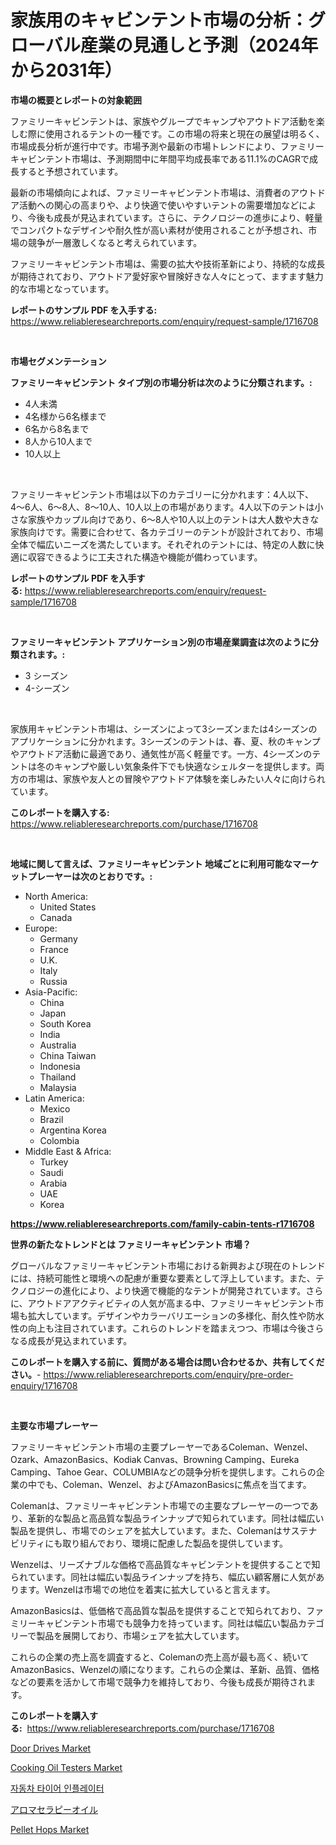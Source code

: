 <p><h1>家族用のキャビンテント市場の分析：グローバル産業の見通しと予測（2024年から2031年）</h1></p><p><strong>市場の概要とレポートの対象範囲</strong></p>
<p><p>ファミリーキャビンテントは、家族やグループでキャンプやアウトドア活動を楽しむ際に使用されるテントの一種です。この市場の将来と現在の展望は明るく、市場成長分析が進行中です。市場予測や最新の市場トレンドにより、ファミリーキャビンテント市場は、予測期間中に年間平均成長率である11.1%のCAGRで成長すると予想されています。 </p><p>最新の市場傾向によれば、ファミリーキャビンテント市場は、消費者のアウトドア活動への関心の高まりや、より快適で使いやすいテントの需要増加などにより、今後も成長が見込まれています。さらに、テクノロジーの進歩により、軽量でコンパクトなデザインや耐久性が高い素材が使用されることが予想され、市場の競争が一層激しくなると考えられています。</p><p>ファミリーキャビンテント市場は、需要の拡大や技術革新により、持続的な成長が期待されており、アウトドア愛好家や冒険好きな人々にとって、ますます魅力的な市場となっています。</p></p>
<p><strong>レポートのサンプル PDF を入手する:</strong> <a href="https://www.reliableresearchreports.com/enquiry/request-sample/1716708">https://www.reliableresearchreports.com/enquiry/request-sample/1716708</a></p>
<p>&nbsp;</p>
<p><strong>市場セグメンテーション</strong></p>
<p><strong>ファミリーキャビンテント タイプ別の市場分析は次のように分類されます。:</strong></p>
<p><ul><li>4人未満</li><li>4名様から6名様まで</li><li>6名から8名まで</li><li>8人から10人まで</li><li>10人以上</li></ul></p>
<p>&nbsp;</p>
<p><p>ファミリーキャビンテント市場は以下のカテゴリーに分かれます：4人以下、4〜6人、6〜8人、8〜10人、10人以上の市場があります。4人以下のテントは小さな家族やカップル向けであり、6〜8人や10人以上のテントは大人数や大きな家族向けです。需要に合わせて、各カテゴリーのテントが設計されており、市場全体で幅広いニーズを満たしています。それぞれのテントには、特定の人数に快適に収容できるように工夫された構造や機能が備わっています。</p></p>
<p><strong>レポートのサンプル PDF を入手する:</strong>&nbsp;<a href="https://www.reliableresearchreports.com/enquiry/request-sample/1716708">https://www.reliableresearchreports.com/enquiry/request-sample/1716708</a></p>
<p>&nbsp;</p>
<p><strong> ファミリーキャビンテント アプリケーション別の市場産業調査は次のように分類されます。:</strong></p>
<p><ul><li>3 シーズン</li><li>4-シーズン</li></ul></p>
<p>&nbsp;</p>
<p><p>家族用キャビンテント市場は、シーズンによって3シーズンまたは4シーズンのアプリケーションに分かれます。3シーズンのテントは、春、夏、秋のキャンプやアウトドア活動に最適であり、通気性が高く軽量です。一方、4シーズンのテントは冬のキャンプや厳しい気象条件下でも快適なシェルターを提供します。両方の市場は、家族や友人との冒険やアウトドア体験を楽しみたい人々に向けられています。</p></p>
<p><strong>このレポートを購入する:</strong>&nbsp; <a href="https://www.reliableresearchreports.com/purchase/1716708">https://www.reliableresearchreports.com/purchase/1716708</a></p>
<p>&nbsp;</p>
<p><strong>地域に関して言えば、ファミリーキャビンテント 地域ごとに利用可能なマーケットプレーヤーは次のとおりです。:</strong></p>
<p><ul>
    <li>
        North America:
        <ul>
            <li>United States</li>
            <li>Canada</li>
        </ul>
    </li>
    <li>
        Europe:
        <ul>
            <li>Germany</li>
            <li>France</li>
            <li>U.K.</li>
            <li>Italy</li>
            <li>Russia</li>
        </ul>
    </li>
    <li>
        Asia-Pacific:
        <ul>
            <li>China</li>
            <li>Japan</li>
            <li>South Korea</li>
            <li>India</li>
            <li>Australia</li>
            <li>China Taiwan</li>
            <li>Indonesia</li>
            <li>Thailand</li>
            <li>Malaysia</li>
        </ul>
    </li>
    <li>
        Latin America:
        <ul>
            <li>Mexico</li>
            <li>Brazil</li>
            <li>Argentina Korea</li>
            <li>Colombia</li>
        </ul>
    </li>
    <li>
        Middle East & Africa:
        <ul>
            <li>Turkey</li>
            <li>Saudi</li>
            <li>Arabia</li>
            <li>UAE</li>
            <li>Korea</li>
        </ul>
    </li>
    </ul></p>
<p><strong><a href="https://www.reliableresearchreports.com/family-cabin-tents-r1716708">https://www.reliableresearchreports.com/family-cabin-tents-r1716708</a></strong>&nbsp;</p>
<p><strong>世界の新たなトレンドとは ファミリーキャビンテント 市場？</strong></p>
<p><p>グローバルなファミリーキャビンテント市場における新興および現在のトレンドには、持続可能性と環境への配慮が重要な要素として浮上しています。また、テクノロジーの進化により、より快適で機能的なテントが開発されています。さらに、アウトドアアクティビティの人気が高まる中、ファミリーキャビンテント市場も拡大しています。デザインやカラーバリエーションの多様化、耐久性や防水性の向上も注目されています。これらのトレンドを踏まえつつ、市場は今後さらなる成長が見込まれています。</p></p>
<p><strong>このレポートを購入する前に、質問がある場合は問い合わせるか、共有してください。</strong>- <a href="https://www.reliableresearchreports.com/enquiry/pre-order-enquiry/1716708">https://www.reliableresearchreports.com/enquiry/pre-order-enquiry/1716708</a></p>
<p>&nbsp;</p>
<p><strong>主要な市場プレーヤー</strong></p>
<p><p>ファミリーキャビンテント市場の主要プレーヤーであるColeman、Wenzel、Ozark、AmazonBasics、Kodiak Canvas、Browning Camping、Eureka Camping、Tahoe Gear、COLUMBIAなどの競争分析を提供します。これらの企業の中でも、Coleman、Wenzel、およびAmazonBasicsに焦点を当てます。</p><p>Colemanは、ファミリーキャビンテント市場での主要なプレーヤーの一つであり、革新的な製品と高品質な製品ラインナップで知られています。同社は幅広い製品を提供し、市場でのシェアを拡大しています。また、Colemanはサステナビリティにも取り組んでおり、環境に配慮した製品を提供しています。</p><p>Wenzelは、リーズナブルな価格で高品質なキャビンテントを提供することで知られています。同社は幅広い製品ラインナップを持ち、幅広い顧客層に人気があります。Wenzelは市場での地位を着実に拡大していると言えます。</p><p>AmazonBasicsは、低価格で高品質な製品を提供することで知られており、ファミリーキャビンテント市場でも競争力を持っています。同社は幅広い製品カテゴリーで製品を展開しており、市場シェアを拡大しています。</p><p>これらの企業の売上高を調査すると、Colemanの売上高が最も高く、続いてAmazonBasics、Wenzelの順になります。これらの企業は、革新、品質、価格などの要素を活かして市場で競争力を維持しており、今後も成長が期待されます。</p></p>
<p><strong>このレポートを購入する:</strong>&nbsp;&nbsp;<a href="https://www.reliableresearchreports.com/purchase/1716708">https://www.reliableresearchreports.com/purchase/1716708</a></p>
<p><p><a href="https://github.com/okotobwrhuteie/Market-Research-Report-List-2/blob/main/door-drives-market.md">Door Drives Market</a></p><p><a href="https://github.com/myacatherineblakecaczo9vcsw/Market-Research-Report-List-2/blob/main/cooking-oil-testers-market.md">Cooking Oil Testers Market</a></p><p><a href="https://medium.com/@maksymilianbaran1901/%EC%9E%90%EB%8F%99%EC%B0%A8-%ED%83%80%EC%9D%B4%EC%96%B4-%EA%B3%B5%EA%B8%B0-%EC%A3%BC%EC%9E%85%EA%B8%B0-%EC%8B%9C%EC%9E%A5-%EA%B7%9C%EB%AA%A8-cagr-%EC%B6%94%EC%84%B8-2024-2030-418f5f91fd8e">자동차 타이어 인플레이터</a></p><p><a href="https://github.com/SarahFahey88/Market-Research-Report-List-1/blob/main/403531531972.md">アロマセラピーオイル</a></p><p><a href="https://www.linkedin.com/pulse/pellet-hops-market-size-2024-2031-global-industrial-analysis-bo8qf?trackingId=OT7QUMq4coKkksVcz4VE9A%3D%3D">Pellet Hops Market</a></p></p>